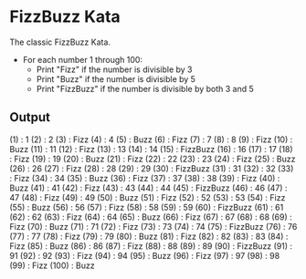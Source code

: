 # FizzBuzz Kata

The classic FizzBuzz Kata.

- For each number 1 through 100:
	- Print "Fizz" if the number is divisible by 3
	- Print "Buzz" if the number is divisible by 5
	- Print "FizzBuzz" if the number is divisible by both 3 and 5

## Output

(1) : 1 
(2) : 2 
(3) : Fizz
(4) : 4
(5) : Buzz
(6) : Fizz
(7) : 7
(8) : 8
(9) : Fizz
(10) : Buzz
(11) : 11
(12) : Fizz
(13) : 13
(14) : 14
(15) : FizzBuzz
(16) : 16
(17) : 17
(18) : Fizz
(19) : 19
(20) : Buzz
(21) : Fizz
(22) : 22
(23) : 23
(24) : Fizz
(25) : Buzz
(26) : 26
(27) : Fizz
(28) : 28
(29) : 29
(30) : FizzBuzz
(31) : 31
(32) : 32
(33) : Fizz
(34) : 34
(35) : Buzz
(36) : Fizz
(37) : 37
(38) : 38
(39) : Fizz
(40) : Buzz
(41) : 41
(42) : Fizz
(43) : 43
(44) : 44
(45) : FizzBuzz
(46) : 46
(47) : 47
(48) : Fizz
(49) : 49
(50) : Buzz
(51) : Fizz
(52) : 52
(53) : 53
(54) : Fizz
(55) : Buzz
(56) : 56
(57) : Fizz
(58) : 58
(59) : 59
(60) : FizzBuzz
(61) : 61
(62) : 62
(63) : Fizz
(64) : 64
(65) : Buzz
(66) : Fizz
(67) : 67
(68) : 68
(69) : Fizz
(70) : Buzz
(71) : 71
(72) : Fizz
(73) : 73
(74) : 74
(75) : FizzBuzz
(76) : 76
(77) : 77
(78) : Fizz
(79) : 79
(80) : Buzz
(81) : Fizz
(82) : 82
(83) : 83
(84) : Fizz
(85) : Buzz
(86) : 86
(87) : Fizz
(88) : 88
(89) : 89
(90) : FizzBuzz
(91) : 91
(92) : 92
(93) : Fizz
(94) : 94
(95) : Buzz
(96) : Fizz
(97) : 97
(98) : 98
(99) : Fizz
(100) : Buzz
